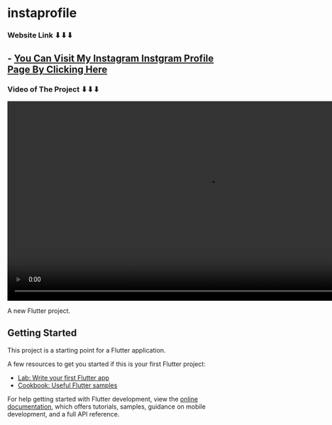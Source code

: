 # instaprofile
### Website Link ⬇⬇⬇
## - [You Can Visit My Instagram Instgram Profile Page By Clicking Here](https://techcoder01.github.io/InstaProfile/#/)

### Video of The Project ⬇⬇⬇
<p align="center">
  <video src="https://user-images.githubusercontent.com/121096664/235430358-f2b2f820-1bd1-43a1-9252-18234e1b535c.mp4" width=900/>
<p/>


A new Flutter project.

## Getting Started

This project is a starting point for a Flutter application.

A few resources to get you started if this is your first Flutter project:

- [Lab: Write your first Flutter app](https://docs.flutter.dev/get-started/codelab)
- [Cookbook: Useful Flutter samples](https://docs.flutter.dev/cookbook)

For help getting started with Flutter development, view the
[online documentation](https://docs.flutter.dev/), which offers tutorials,
samples, guidance on mobile development, and a full API reference.
